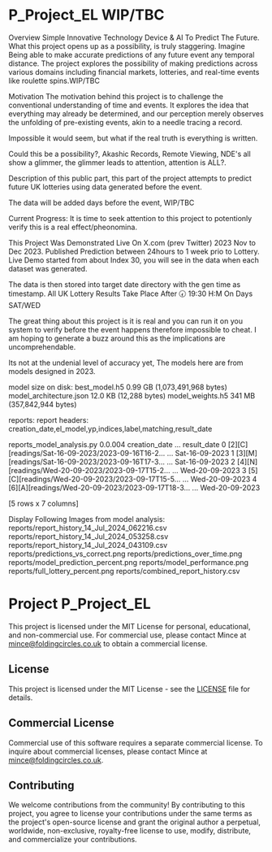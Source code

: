 # P_Project_EL WIP/TBC
Overview
Simple Innovative Technology Device &amp; AI To Predict The Future.
What this project opens up as a possibility, is truly staggering.
Imagine Being able to make accurate predictions of any future event any temporal distance. 
The project explores the possibility of making predictions across various domains including financial markets, lotteries, and real-time events like roulette spins.WIP/TBC


Motivation
The motivation behind this project is to challenge the conventional understanding of time and events. It explores the idea that everything may already be determined, and our perception merely observes the unfolding of pre-existing events, akin to a needle tracing a record.

Impossible it would seem, but what if the real truth is everything is written.

Could this be a possibility?, Akashic Records, Remote Viewing, NDE's all show a glimmer, the glimmer leads to attention, attention is ALL?.

Description of this public part, this part of the project attempts to predict future UK lotteries using data generated before the event.

The data will be added days before the event, WIP/TBC


Current Progress:
It is time to seek attention to this project to potentionly verify this is a real effect/pheonomina.

This Project Was Demonstrated Live On X.com (prev Twitter) 2023 Nov to Dec 2023.
Published Prediction between 24hours to 1 week prio to Lottery.
Live Demo started from about Index 30, you will see in the data when each dataset was generated.

The data is then stored into target date directory with the gen time as timestamp.
All UK Lottery Results Take Place After 🕢 19:30 H:M On Days SAT/WED

The great thing about this project is it is real and you can run it on you system to verify before the event happens therefore impossible to cheat.
I am hoping to generate a buzz around this as the implications are uncomprehendable.

Its not at the undenial level of accuracy yet, The models here are from models designed in 2023.

model size on disk:
best_model.h5  0.99 GB (1,073,491,968 bytes)
model_architecture.json 12.0 KB (12,288 bytes)
model_weights.h5 341 MB (357,842,944 bytes)


reports:
report headers:
creation_date,el_model,yp,indices,label,matching,result_date

reports_model_analysis.py 0.0.004
                                       creation_date  ...     result_date
0  [2][C][readings/Sat-16-09-2023/2023-09-16T16-2...  ...  Sat-16-09-2023
1  [3][M][readings/Sat-16-09-2023/2023-09-16T17-3...  ...  Sat-16-09-2023
2  [4][N][readings/Wed-20-09-2023/2023-09-17T15-2...  ...  Wed-20-09-2023
3  [5][C][readings/Wed-20-09-2023/2023-09-17T15-5...  ...  Wed-20-09-2023
4  [6][A][readings/Wed-20-09-2023/2023-09-17T18-3...  ...  Wed-20-09-2023

[5 rows x 7 columns]


Display Following Images from model analysis:
reports/report_history_14_Jul_2024_062216.csv
reports/report_history_14_Jul_2024_053258.csv
reports/report_history_14_Jul_2024_043109.csv
reports/predictions_vs_correct.png
reports/predictions_over_time.png
reports/model_prediction_percent.png
reports/model_performance.png
reports/full_lottery_percent.png
reports/combined_report_history.csv


# Project P_Project_EL

This project is licensed under the MIT License for personal, educational, and non-commercial use. For commercial use, please contact Mince at mince@foldingcircles.co.uk to obtain a commercial license.

## License

This project is licensed under the MIT License - see the [LICENSE](LICENSE) file for details.

## Commercial License

Commercial use of this software requires a separate commercial license. To inquire about commercial licenses, please contact Mince at mince@foldingcircles.co.uk.

## Contributing

We welcome contributions from the community! By contributing to this project, you agree to license your contributions under the same terms as the project's open-source license and grant the original author a perpetual, worldwide, non-exclusive, royalty-free license to use, modify, distribute, and commercialize your contributions.

